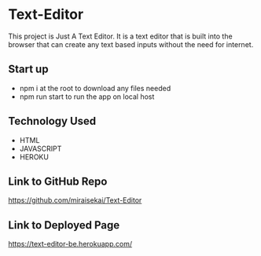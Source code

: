 # Text-Editor

This project is Just A Text Editor. It is a text editor that is built into the browser that can create any text based inputs without the need for internet.

## Start up
- npm i at the root to download any files needed
- npm run start to run the app on local host

## Technology Used
- HTML
- JAVASCRIPT
- HEROKU 

## Link to GitHub Repo
https://github.com/miraisekai/Text-Editor

## Link to Deployed Page
https://text-editor-be.herokuapp.com/
